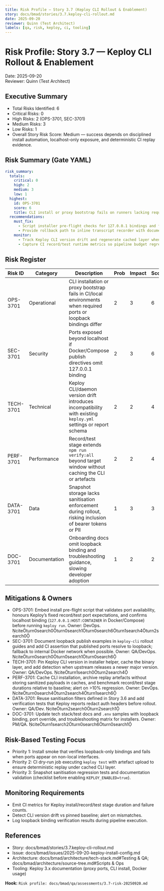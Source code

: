 ```yaml
---
title: Risk Profile — Story 3.7 (Keploy CLI Rollout & Enablement)
story: docs/bmad/stories/3.7.keploy-cli-rollout.md
date: 2025-09-20
reviewer: Quinn (Test Architect)
labels: [qa, risk, keploy, ci, tooling]
---
```


# Risk Profile: Story 3.7 — Keploy CLI Rollout & Enablement

Date: 2025-09-20  
Reviewer: Quinn (Test Architect)

## Executive Summary

- Total Risks Identified: 6
- Critical Risks: 0
- High Risks: 2 (OPS-3701, SEC-3701)
- Medium Risks: 3
- Low Risks: 1
- Overall Story Risk Score: Medium — success depends on disciplined install automation, localhost-only exposure, and deterministic CI replay evidence.

## Risk Summary (Gate YAML)

```yaml
risk_summary:
  totals:
    critical: 0
    high: 2
    medium: 3
    low: 1
  highest:
    id: OPS-3701
    score: 6
    title: CLI install or proxy bootstrap fails on runners lacking required ports or loopback bindings
  recommendations:
    must_fix:
      - Script installer pre-flight checks for 127.0.0.1 bindings and fail fast when ports 16789/16790/26789 are unavailable.
      - Provide rollback path to inline transcript recorder with documented toggle procedure.
    monitor:
      - Track Keploy CLI version drift and regenerate cached layer when upstream releases break compatibility.
      - Capture CI record/test runtime metrics so pipeline budget regressions surface quickly.
```

## Risk Register

| Risk ID   | Category      | Description                                                                                                        | Prob | Impact | Score | Priority |
| --------- | ------------- | ------------------------------------------------------------------------------------------------------------------ | ---- | ------ | ----- | -------- |
| OPS-3701  | Operational   | CLI installation or proxy bootstrap fails in CI/local environments when required ports or loopback bindings differ | 2    | 3      | 6     | High     |
| SEC-3701  | Security      | Ports exposed beyond localhost if Docker/Compose publish directives omit 127.0.0.1 binding                         | 2    | 3      | 6     | High     |
| TECH-3701 | Technical     | Keploy CLI/daemon version drift introduces incompatibility with existing `keploy.yml` settings or report schema    | 2    | 2      | 4     | Medium   |
| PERF-3701 | Performance   | Record/test stage extends `npm run verify:all` beyond target window without caching the CLI or artefacts           | 2    | 2      | 4     | Medium   |
| DATA-3701 | Data          | Snapshot storage lacks sanitisation enforcement during rollout, risking inclusion of bearer tokens or PII          | 1    | 3      | 3     | Medium   |
| DOC-3701  | Documentation | Onboarding docs omit loopback binding and troubleshooting guidance, slowing developer adoption                     | 1    | 2      | 2     | Low      |

## Mitigations & Owners

- OPS-3701: Embed install pre-flight script that validates port availability, honours Keploy’s fixed record/test port expectations, and confirms localhost binding (`127.0.0.1:HOST:CONTAINER` in Docker/Compose) before running `keploy run`. Owner: DevOps. citeturn0search0turn0search1turn0search6turn1search4turn2search0
- SEC-3701: Document loopback publish examples in `keploy-cli` rollout guides and add CI assertion that published ports resolve to loopback; fallback to internal Docker network when possible. Owner: QA/DevOps. citeturn0search0turn0search1turn0search6
- TECH-3701: Pin Keploy CLI version in installer helper, cache the binary layer, and add detection when upstream releases a newer major version. Owner: QA/DevOps. citeturn1search0turn2search4
- PERF-3701: Cache CLI installation, archive replay artefacts without storing sanitized payloads in caches, and benchmark record/test stage durations relative to baseline; alert on >10% regression. Owner: DevOps. citeturn0search4turn2search4turn1search6
- DATA-3701: Reuse sanitisation filters defined in Story 3.6 and add verification tests that Keploy reports redact auth headers before rollout. Owner: QA/Dev. citeturn2search0turn2search1
- DOC-3701: Update tech stack/test docs and `.env` samples with loopback binding, port override, and troubleshooting matrix for installers. Owner: PM/QA. citeturn1search2turn0search6turn0search1

## Risk-Based Testing Focus

- Priority 1: Install smoke that verifies loopback-only bindings and fails when ports appear on non-local interfaces.
- Priority 2: CI dry-run job executing `keploy test` with artefact upload to ensure deterministic replay under cached CLI layer.
- Priority 3: Snapshot sanitisation regression tests and documentation validation (checklist before enabling `KEPLOY_ENABLED=true`).

## Monitoring Requirements

- Emit CI metrics for Keploy install/record/test stage duration and failure counts.
- Detect CLI version drift vs pinned baseline; alert on mismatches.
- Log loopback binding verification results during pipeline execution.

## References

- Story: docs/bmad/stories/3.7.keploy-cli-rollout.md
- Issue: docs/bmad/issues/2025-09-20-keploy-install-config.md
- Architecture: docs/bmad/architecture/tech-stack.md#Testing & QA; docs/bmad/architecture/source-tree.md#Scripts & Ops
- Tooling: Keploy 3.x documentation (proxy ports, CLI install, Docker usage)

**Hook:** `Risk profile: docs/bmad/qa/assessments/3.7-risk-20250920.md`
